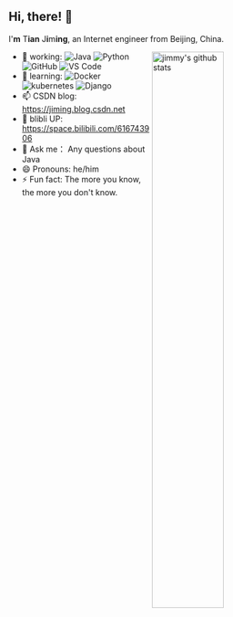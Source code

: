 <!--
**IamJiming/IamJiming** is a ✨ _special_ ✨ repository because its `README.md` (this file) appears on your GitHub profile.

Here are some ideas to get you started:

- 🔭 I’m currently working on ... Java/SpringBoot/SpringCloud/Dubbo/GitHub, and some Python/JavaScript
- 🌱 I’m currently learning ... 
- 👯 I’m looking to collaborate on ...
- 🤔 I’m looking for help with ...
- 💬 Ask me about ...
- 📫 How to reach me: ...
- 😄 Pronouns: he/him
- ⚡ Fun fact: The more you know, the more you don't know.
-->

## Hi, there! 👋

I'**m** T**ian** J**i**m**ing**, an Internet engineer from Beijing, China.

<img align="right" alt="jimmy's github stats" width="50%" src="https://github-readme-stats.vercel.app/api?username=IamJiming&show_icons=true">

- 🔭 working: 
            ![Java](https://img.shields.io/badge/-Java-red?style=plastic&logo=Java)
            ![Python](https://img.shields.io/badge/-Python-8fcfd1?style=plastic&logo=Python)
            ![GitHub](https://img.shields.io/badge/-GitHub-black?style=plastic&logo=github)
            ![VS Code](https://img.shields.io/badge/-VS%20Code-007ACC?style=plastic&logo=visual-studio-code)
- 🌱 learning:
            ![Docker](https://img.shields.io/badge/-Docker-9cf?style=plastic&logo=Docker)
            ![kubernetes](https://img.shields.io/badge/-kubernetes-green?style=plastic&logo=kubernetes)
            ![Django](https://img.shields.io/badge/-Django-orange?style=plastic&logo=Django)
- 📫 CSDN blog: 
            https://jiming.blog.csdn.net
- 👯 blibli UP: 
            https://space.bilibili.com/616743906
- 💬 Ask me：
            Any questions about Java
- 😄 Pronouns: 
            he/him
- ⚡ Fun fact: 
            The more you know, the more you don't know.

